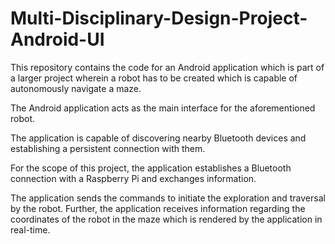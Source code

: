 # Multi-Disciplinary-Design-Project-Android-UI

This repository contains the code for an Android application which is part of a larger project wherein a robot has to be created which is capable of autonomously navigate a maze.

The Android application acts as the main interface for the aforementioned robot.

The application is capable of discovering nearby Bluetooth devices and establishing a persistent connection with them.

For the scope of this project, the application establishes a Bluetooth connection with a Raspberry Pi and exchanges information.

The application sends the commands to initiate the exploration and traversal by the robot. Further, the application receives information regarding the coordinates of the robot in the maze which is rendered by the application in real-time.
